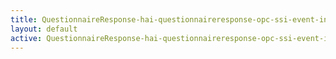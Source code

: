 ```yaml
---
title: QuestionnaireResponse-hai-questionnaireresponse-opc-ssi-event-intro
layout: default
active: QuestionnaireResponse-hai-questionnaireresponse-opc-ssi-event-intro
---
```


